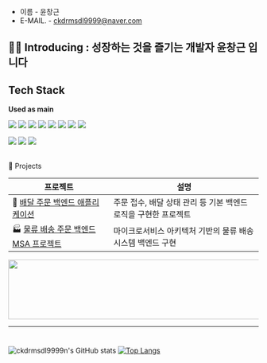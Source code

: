 - 이름        - 윤창근
- E-MAIL.     - ckdrmsdl9999@naver.com

## 👨‍💻 Introducing : 성장하는 것을 즐기는 개발자 윤창근 입니다


## Tech Stack 
**Used as main** <br />

<img src="https://img.shields.io/badge/JAVA-DB7093?style=for-the-badge&logo=openjdk&logoColor=black"/> <img src="https://img.shields.io/badge/SPRING BOOT-6DB33F?style=for-the-badge&logo=springboot&logoColor=white"/>
<img src="https://img.shields.io/badge/POSTGRE SQL -06B6D4?style=for-the-badge&logo=postgresql&logoColor=black"/>  <img src="https://img.shields.io/badge/DOCKER -C1F0D4?style=for-the-badge&logo=docker&logoColor=black"/>
<img src="https://img.shields.io/badge/JPA -0058CC?style=for-the-badge&logo=Tailwind CSS&logoColor=black"/> <img src="https://img.shields.io/badge/AWS -T1J0A4?style=for-the-badge&logo=amazonwebservices&logoColor=black"/> <img src="https://img.shields.io/badge/REACT-FACC15?style=for-the-badge&logo=React&logoColor=black"/> <img src="https://img.shields.io/badge/REDIS-A41E11?style=for-the-badge&logo=redis&logoColor=white"/>


<img src="https://img.shields.io/badge/GitHub-E8E8E8?style=for-the-badge&logo=GitHub&logoColor=black"/> <img src="https://img.shields.io/badge/notion-007396?style=for-the-badge&logo=notion&logoColor=black"/> 
 <img src="https://img.shields.io/badge/Slack-4A154B?style=for-the-badge&logo=Slack&logoColor=black"/>  

<br />    
📁 Projects

| 프로젝트 | 설명 |
| -------- | ---- |
| 🛵 [배달 주문 백엔드 애플리케이션](https://github.com/ckdrmsdl9999/delivery-backend) | 주문 접수, 배달 상태 관리 등 기본 백엔드 로직을 구현한 프로젝트 |
| 🏭 [물류 배송 주문 백엔드 MSA 프로젝트](https://github.com/ckdrmsdl9999/9pang-MSA-Project) | 마이크로서비스 아키텍처 기반의 물류 배송 시스템 백엔드 구현 |

<a href="https://github.com/devxb/gitanimals">
  <img src="https://render.gitanimals.org/lines/{ckdrmsdl9999}?pet-id=1" width="1000" height="120"/>
</a>

---


# <div align=center>


</div>


<hd>

![ckdrmsdl9999n's GitHub stats](https://github-readme-stats.vercel.app/api?username=ckdrmsdl9999&show_icons=true&theme=radical&exclude_repo=ckdrmsdl9999,gongik-life-cllient-be,prac,CloneInsta,clone_instargram,Coding_Test,dev_lab)
[![Top Langs](https://github-readme-stats.vercel.app/api/top-langs/?username=ckdrmsdl9999)](https://github.com/ckdrmsdl9999/github-readme-stats)

